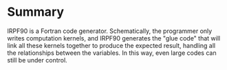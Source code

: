 # Summary

IRPF90 is a Fortran code generator. Schematically, the programmer
only writes computation kernels, and IRPF90 generates the "glue code" that will link all these kernels together to produce the expected result, handling all the relationships between the variables. In this way, even large codes can still be under control.

